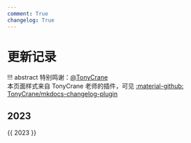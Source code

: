 ```yaml
---
comment: True
changelog: True
---
```


# 更新记录

!!! abstract
    特别鸣谢：[@TonyCrane](https://github.com/TonyCrane)  
    本页面样式来自 TonyCrane 老师的插件，可见 [:material-github: TonyCrane/mkdocs-changelog-plugin](https://github.com/TonyCrane/mkdocs-changelog-plugin)

<style>
.md-typeset h2 {
    margin-top: 0em;
}
</style>

## 2023
{{ 2023 }}

